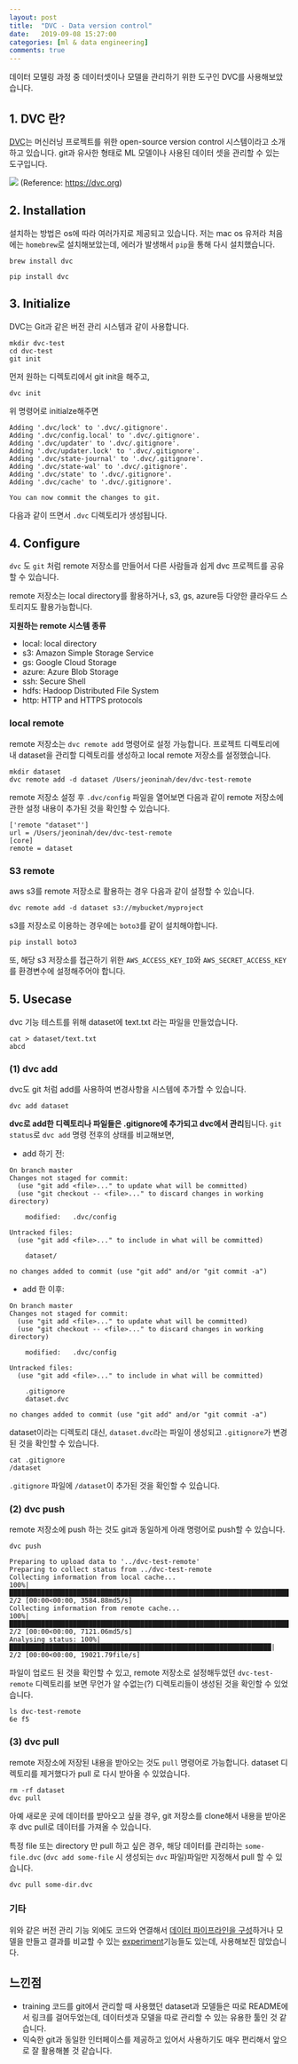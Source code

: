 ```yaml
---
layout: post
title:  "DVC - Data version control"
date:   2019-09-08 15:27:00
categories: [ml & data engineering]
comments: true
---
```


데이터 모델링 과정 중 데이터셋이나 모델을 관리하기 위한 도구인 DVC를 사용해보았습니다.

## 1. DVC 란?

[DVC](https://dvc.org)는 머신러닝 프로젝트를 위한 open-source version control 시스템이라고 소개하고 있습니다. git과 유사한 형태로 ML 모델이나 사용된 데이터 셋을 관리할 수 있는 도구입니다.

![](https://dvc.org/static/img/graphic.png)
(Reference: https://dvc.org)


## 2. Installation

설치하는 방법은 os에 따라 여러가지로 제공되고 있습니다. 저는 mac os 유저라 처음에는 `homebrew`로 설치해보았는데, 에러가 발생해서 `pip`을 통해 다시 설치했습니다. 

```shell
brew install dvc
```

```shell
pip install dvc
```

## 3. Initialize
DVC는 Git과 같은 버전 관리 시스템과 같이 사용합니다.

```
mkdir dvc-test
cd dvc-test
git init
```

먼저 원하는 디렉토리에서 git init을 해주고, 

```
dvc init
```

위 명령어로 initialze해주면 

```
Adding '.dvc/lock' to '.dvc/.gitignore'.
Adding '.dvc/config.local' to '.dvc/.gitignore'.
Adding '.dvc/updater' to '.dvc/.gitignore'.
Adding '.dvc/updater.lock' to '.dvc/.gitignore'.
Adding '.dvc/state-journal' to '.dvc/.gitignore'.
Adding '.dvc/state-wal' to '.dvc/.gitignore'.
Adding '.dvc/state' to '.dvc/.gitignore'.
Adding '.dvc/cache' to '.dvc/.gitignore'.

You can now commit the changes to git.
```

다음과 같이 뜨면서 `.dvc` 디렉토리가 생성됩니다.

## 4. Configure

`dvc` 도 `git` 처럼 remote 저장소를 만들어서 다른 사람들과 쉽게 dvc 프로젝트를 공유할 수 있습니다.

remote 저장소는 local directory를 활용하거나, s3, gs, azure등 다양한 클라우드 스토리지도 활용가능합니다.

**지원하는 remote 시스템 종류**
- local: local directory
- s3: Amazon Simple Storage Service
- gs: Google Cloud Storage
- azure: Azure Blob Storage
- ssh: Secure Shell
- hdfs: Hadoop Distributed File System
- http: HTTP and HTTPS protocols

### local remote
remote 저장소는 `dvc remote add` 명령어로 설정 가능합니다. 프로젝트 디렉토리에 내 dataset을 관리할 디렉토리를 생성하고 local remote 저장소를 설정했습니다.
```
mkdir dataset
dvc remote add -d dataset /Users/jeoninah/dev/dvc-test-remote
```

remote 저장소 설정 후 `.dvc/config` 파일을 열어보면 다음과 같이 remote 저장소에 관한 설정 내용이 추가된 것을 확인할 수 있습니다.
```
['remote "dataset"']
url = /Users/jeoninah/dev/dvc-test-remote
[core]
remote = dataset
```

### S3 remote
aws s3를 remote 저장소로 활용하는 경우 다음과 같이 설정할 수 있습니다.
```
dvc remote add -d dataset s3://mybucket/myproject
```

s3를 저장소로 이용하는 경우에는 `boto3`를 같이 설치해야합니다. 

```
pip install boto3
```

또, 해당 s3 저장소를 접근하기 위한 `AWS_ACCESS_KEY_ID`와 `AWS_SECRET_ACCESS_KEY`를 환경변수에 설정해주어야 합니다.

## 5. Usecase

dvc 기능 테스트를 위해 dataset에 text.txt 라는 파일을 만들었습니다.
```
cat > dataset/text.txt
abcd
```

### (1) dvc add

dvc도 git 처럼 add를 사용하여 변경사항을 시스템에 추가할 수 있습니다.
```
dvc add dataset
```

**dvc로 add한 디렉토리나 파일들은 .gitignore에 추가되고 dvc에서 관리**됩니다. `git status`로 `dvc add` 명령 전후의 상태를 비교해보면,

- add 하기 전:

```
On branch master
Changes not staged for commit:
  (use "git add <file>..." to update what will be committed)
  (use "git checkout -- <file>..." to discard changes in working directory)

	modified:   .dvc/config

Untracked files:
  (use "git add <file>..." to include in what will be committed)

	dataset/

no changes added to commit (use "git add" and/or "git commit -a")
```

- add 한 이후:

```
On branch master
Changes not staged for commit:
  (use "git add <file>..." to update what will be committed)
  (use "git checkout -- <file>..." to discard changes in working directory)

	modified:   .dvc/config

Untracked files:
  (use "git add <file>..." to include in what will be committed)

	.gitignore
	dataset.dvc

no changes added to commit (use "git add" and/or "git commit -a")
```

dataset이라는 디렉토리 대신, `dataset.dvc`라는 파일이 생성되고 `.gitignore`가 변경된 것을 확인할 수 있습니다.

```
cat .gitignore
/dataset
```
`.gitignore` 파일에 `/dataset`이 추가된 것을 확인할 수 있습니다.

### (2) dvc push
remote 저장소에 push 하는 것도 git과 동일하게 아래 명령어로 push할 수 있습니다.

```
dvc push
```

```
Preparing to upload data to '../dvc-test-remote'
Preparing to collect status from ../dvc-test-remote
Collecting information from local cache...
100%|██████████████████████████████████████████████████████████████████████████████████████| 2/2 [00:00<00:00, 3584.88md5/s]
Collecting information from remote cache...
100%|██████████████████████████████████████████████████████████████████████████████████████| 2/2 [00:00<00:00, 7121.06md5/s]
Analysing status: 100%|██████████████████████████████████████████████████████████████████| 2/2 [00:00<00:00, 19021.79file/s]
```

파일이 업로드 된 것을 확인할 수 있고, remote 저장소로 설정해두었던 `dvc-test-remote` 디렉토리를 보면 무언가 알 수없는(?) 디렉토리들이 생성된 것을 확인할 수 있었습니다.

```
ls dvc-test-remote
6e f5
```

### (3) dvc pull

remote 저장소에 저장된 내용을 받아오는 것도 `pull` 명령어로 가능합니다.
dataset 디렉토리를 제거했다가 pull 로 다시 받아올 수 있었습니다.

```
rm -rf dataset
dvc pull
```

아예 새로운 곳에 데이터를 받아오고 싶을 경우, git 저장소를 clone해서 내용을 받아온 후 dvc pull로 데이터를 가져올 수 있습니다.

특정 file 또는 directory 만 pull 하고 싶은 경우, 해당 데이터를 관리하는 `some-file.dvc` (`dvc add some-file` 시 생성되는 `dvc` 파일)파일만 지정해서 pull 할 수 있습니다.

```sh
dvc pull some-dir.dvc
```

### 기타

위와 같은 버전 관리 기능 외에도 코드와 연결해서 [데이터 파이프라인을 구성](https://dvc.org/doc/get-started/example-pipeline)하거나 모델을 만들고 결과를 비교할 수 있는 [experiment](https://dvc.org/doc/get-started/experiments)기능들도 있는데, 사용해보진 않았습니다.


## 느낀점
- training 코드를 git에서 관리할 때 사용했던 dataset과 모델들은 따로 README에서 링크를 걸어두었는데, 데이터셋과 모델을 따로 관리할 수 있는 유용한 툴인 것 같습니다.
- 익숙한 git과 동일한 인터페이스를 제공하고 있어서 사용하기도 매우 편리해서 앞으로 잘 활용해볼 것 같습니다.
